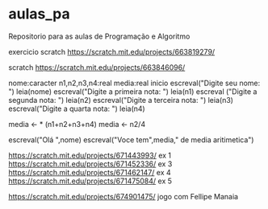 # aulas_pa
Repositorio para as aulas de Programação e Algoritmo



exercicio scratch
https://scratch.mit.edu/projects/663819279/

scratch
https://scratch.mit.edu/projects/663846096/


nome:caracter
n1,n2,n3,n4:real
media:real
inicio
escreval("Digite seu nome: ")
leia(nome)
escreval("Digite a primeira nota: ")
leia(n1)
escreval ("Digite a segunda nota: ")
leia(n2)
escreval("Digite a terceira nota: ")
leia(n3)
escreval("Digite a quarta nota: ")
leia(n4)

media <- * (n1+n2+n3+n4)
media <- n2/4

escreval("Olá ",nome)
escreval("Voce tem",media," de media aritimetica")



https://scratch.mit.edu/projects/671443993/ ex 1
https://scratch.mit.edu/projects/671452336/ ex 3
https://scratch.mit.edu/projects/671462147/ ex 4
https://scratch.mit.edu/projects/671475084/ ex 5

https://scratch.mit.edu/projects/674901475/ jogo com Fellipe Manaia

